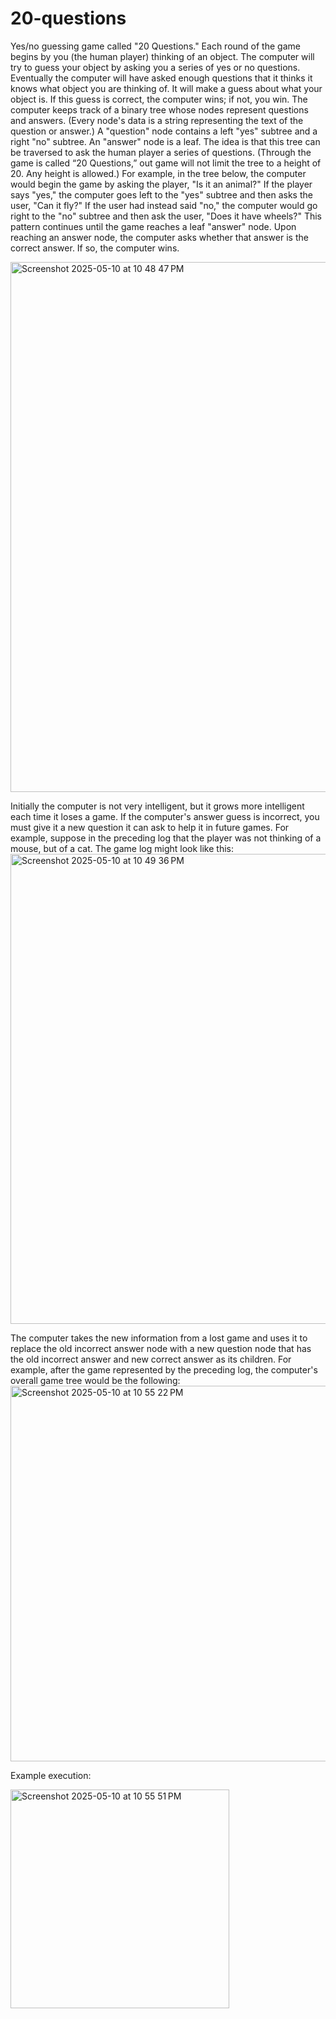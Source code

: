 # 20-questions
Yes/no guessing game called "20 Questions." Each round of the game begins by
you (the human player) thinking of an object. The computer will try to guess your object by asking you a series of yes or
no questions. Eventually the computer will have asked enough questions that it thinks it knows what object you are
thinking of. It will make a guess about what your object is. If this guess is correct, the computer wins; if not, you win.
The computer keeps track of a binary tree whose nodes represent questions and answers. (Every node's data is a string
representing the text of the question or answer.) A "question" node contains a left "yes" subtree and a right "no" subtree.
An "answer" node is a leaf. The idea is that this tree can be traversed to ask the human player a series of questions.
(Through the game is called “20 Questions,” out game will not limit the tree to a height of 20. Any height is allowed.)
For example, in the tree below, the computer would begin the game by asking the player, "Is it an animal?" If the player
says "yes," the computer goes left to the "yes" subtree and then asks the user, "Can it fly?" If the user had instead said
"no," the computer would go right to the "no" subtree and then ask the user, "Does it have wheels?"
This pattern continues until the game reaches a leaf "answer" node. Upon reaching an answer node, the computer asks
whether that answer is the correct answer. If so, the computer wins.

<img width="848" alt="Screenshot 2025-05-10 at 10 48 47 PM" src="https://github.com/user-attachments/assets/fb1affc7-162a-4d44-b779-f860778fbf8e" />

Initially the computer is not very intelligent, but it grows more intelligent each time it loses a game. If the computer's
answer guess is incorrect, you must give it a new question it can ask to help it in future games. For example, suppose in
the preceding log that the player was not thinking of a mouse, but of a cat. The game log might look like this:
<img width="752" alt="Screenshot 2025-05-10 at 10 49 36 PM" src="https://github.com/user-attachments/assets/ab6ac656-ce60-4ec8-93ac-02fe5eec6bbd" />

The computer takes the new information from a lost game and uses it to replace the old incorrect answer node with a new
question node that has the old incorrect answer and new correct answer as its children. For example, after the game
represented by the preceding log, the computer's overall game tree would be the following:
<img width="601" alt="Screenshot 2025-05-10 at 10 55 22 PM" src="https://github.com/user-attachments/assets/7dc82d5f-7a4c-41f3-a2ae-ff95dc07525e" />

Example execution: 

<img width="350" alt="Screenshot 2025-05-10 at 10 55 51 PM" src="https://github.com/user-attachments/assets/487f0f84-1fb5-4ade-ab21-69a192f25326" />



